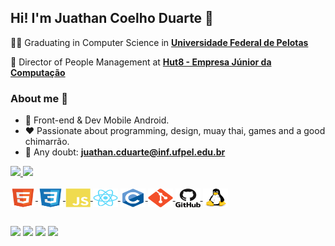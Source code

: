 ## Hi! I'm Juathan Coelho Duarte 👋

👨‍🎓 Graduating in Computer Science in **[Universidade Federal de Pelotas](https://portal.ufpel.edu.br/)** 

💚 Director of People Management at **[Hut8 - Empresa Júnior da Computação](http://www.hut8.com.br/)**

### About me :eyes:

- :dart: Front-end & Dev Mobile Android.
- :heart: Passionate about programming, design, muay thai, games and a good chimarrão.
- :e-mail: Any doubt: **[juathan.cduarte@inf.ufpel.edu.br](juathan.cduarte@inf.ufpel.edu.br)**

 <div>
  <a href="https://github.com/juathanduarte">
  <img height="180em" src="https://github-readme-stats.vercel.app/api?username=juathanduarte&show_icons=true&theme=dark&include_all_commits=true&count_private=true"/>
  <img height="180em" src="https://github-readme-stats.vercel.app/api/top-langs/?username=juathanduarte&layout=compact&langs_count=7&theme=dark"/>
</div>
<div style="display: inline_block"><br>
  <img align="center" alt="Juats-HTML" height="30" width="40" src="https://raw.githubusercontent.com/devicons/devicon/master/icons/html5/html5-original.svg">
  <img align="center" alt="Juats-CSS" height="30" width="40" src="https://raw.githubusercontent.com/devicons/devicon/master/icons/css3/css3-original.svg">
  <img align="center" alt="Juats-Js" height="30" width="40" src="https://raw.githubusercontent.com/devicons/devicon/master/icons/javascript/javascript-plain.svg">
  <img align="center" alt="Juats-React" height="30" width="40" src="https://raw.githubusercontent.com/devicons/devicon/master/icons/react/react-original.svg">
  <img align="center" alt="Juats-C" height="30" width="40" src="https://raw.githubusercontent.com/devicons/devicon/00f02ef57fb7601fd1ddcc2fe6fe670fef3ae3e4/icons/c/c-original.svg">
  <img align="center" alt="Juats-Git" height="30" width="40" src="https://raw.githubusercontent.com/devicons/devicon/00f02ef57fb7601fd1ddcc2fe6fe670fef3ae3e4/icons/git/git-original.svg">
  <img align="center" alt="Juats-GitHub" height="30" width="40" src="https://raw.githubusercontent.com/devicons/devicon/00f02ef57fb7601fd1ddcc2fe6fe670fef3ae3e4/icons/github/github-original-wordmark.svg">
  <img align="center" alt="Juats-Linux" height="30" width="40" src="https://raw.githubusercontent.com/devicons/devicon/00f02ef57fb7601fd1ddcc2fe6fe670fef3ae3e4/icons/linux/linux-original.svg">
</div>
  
  ##
 
<div> 
  <a href="https://www.instagram.com/juatss/" target="_blank"><img src="https://img.shields.io/badge/-Instagram-%23E4405F?style=for-the-badge&logo=instagram&logoColor=white" target="_blank"></a>
 	<a href="https://www.twitch.tv/borestt1" target="_blank"><img src="https://img.shields.io/badge/Twitch-9146FF?style=for-the-badge&logo=twitch&logoColor=white" target="_blank"></a>
  <a href = "mailto:juathanduarte13@gmail.com"><img src="https://img.shields.io/badge/-Gmail-%23333?style=for-the-badge&logo=gmail&logoColor=white" target="_blank"></a>
  <a href="https://www.linkedin.com/in/juathanduarte/" target="_blank"><img src="https://img.shields.io/badge/-LinkedIn-%230077B5?style=for-the-badge&logo=linkedin&logoColor=white" target="_blank"></a> 
</div>
